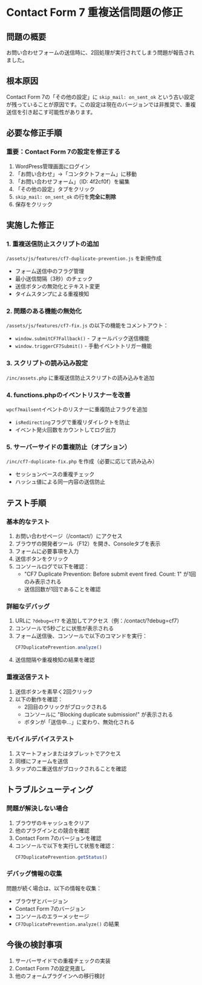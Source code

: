 # Contact Form 7 重複送信問題の修正

## 問題の概要
お問い合わせフォームの送信時に、2回処理が実行されてしまう問題が報告されました。

## 根本原因
Contact Form 7の「その他の設定」に `skip_mail: on_sent_ok` という古い設定が残っていることが原因です。この設定は現在のバージョンでは非推奨で、重複送信を引き起こす可能性があります。

## 必要な修正手順

### 重要：Contact Form 7の設定を修正する
1. WordPress管理画面にログイン
2. 「お問い合わせ」→「コンタクトフォーム」に移動
3. 「お問い合わせフォーム」（ID: 4f2cf0f）を編集
4. 「その他の設定」タブをクリック
5. `skip_mail: on_sent_ok` の行を**完全に削除**
6. 保存をクリック

## 実施した修正

### 1. 重複送信防止スクリプトの追加
`/assets/js/features/cf7-duplicate-prevention.js` を新規作成
- フォーム送信中のフラグ管理
- 最小送信間隔（3秒）のチェック
- 送信ボタンの無効化とテキスト変更
- タイムスタンプによる重複検知

### 2. 問題のある機能の無効化
`/assets/js/features/cf7-fix.js` の以下の機能をコメントアウト：
- `window.submitCF7Fallback()` - フォールバック送信機能
- `window.triggerCF7Submit()` - 手動イベントトリガー機能

### 3. スクリプトの読み込み設定
`/inc/assets.php` に重複送信防止スクリプトの読み込みを追加

### 4. functions.phpのイベントリスナーを改善
`wpcf7mailsent`イベントのリスナーに重複防止フラグを追加
- `isRedirecting`フラグで重複リダイレクトを防止
- イベント発火回数をカウントしてログ出力

### 5. サーバーサイドの重複防止（オプション）
`/inc/cf7-duplicate-fix.php` を作成（必要に応じて読み込み）
- セッションベースの重複チェック
- ハッシュ値による同一内容の送信防止

## テスト手順

### 基本的なテスト
1. お問い合わせページ（/contact/）にアクセス
2. ブラウザの開発者ツール（F12）を開き、Consoleタブを表示
3. フォームに必要事項を入力
4. 送信ボタンをクリック
5. コンソールログで以下を確認：
   - "CF7 Duplicate Prevention: Before submit event fired. Count: 1" が1回のみ表示される
   - 送信回数が1回であることを確認

### 詳細なデバッグ
1. URLに `?debug=cf7` を追加してアクセス（例：/contact/?debug=cf7）
2. コンソールで5秒ごとに状態が表示される
3. フォーム送信後、コンソールで以下のコマンドを実行：
   ```javascript
   CF7DuplicatePrevention.analyze()
   ```
4. 送信間隔や重複検知の結果を確認

### 重複送信テスト
1. 送信ボタンを素早く2回クリック
2. 以下の動作を確認：
   - 2回目のクリックがブロックされる
   - コンソールに "Blocking duplicate submission!" が表示される
   - ボタンが「送信中...」に変わり、無効化される

### モバイルデバイステスト
1. スマートフォンまたはタブレットでアクセス
2. 同様にフォームを送信
3. タップの二重送信がブロックされることを確認

## トラブルシューティング

### 問題が解決しない場合
1. ブラウザのキャッシュをクリア
2. 他のプラグインとの競合を確認
3. Contact Form 7のバージョンを確認
4. コンソールで以下を実行して状態を確認：
   ```javascript
   CF7DuplicatePrevention.getStatus()
   ```

### デバッグ情報の収集
問題が続く場合は、以下の情報を収集：
- ブラウザとバージョン
- Contact Form 7のバージョン
- コンソールのエラーメッセージ
- `CF7DuplicatePrevention.analyze()` の結果

## 今後の検討事項
1. サーバーサイドでの重複チェックの実装
2. Contact Form 7の設定見直し
3. 他のフォームプラグインへの移行検討